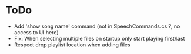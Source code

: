 # ToDo

+ Add 'show song name' command (not in SpeechCommands.cs ?, no access to UI here)
+ Fix: When selecting multiple files on startup only start playing first/last
+ Respect drop playlist location when adding files